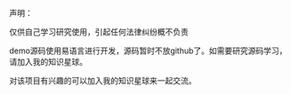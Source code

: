 声明：

仅供自己学习研究使用，引起任何法律纠纷概不负责

demo源码使用易语言进行开发，源码暂时不放github了。如需要研究源码学习，请加入我的知识星球。

对该项目有兴趣的可以加入我的知识星球来一起交流。

